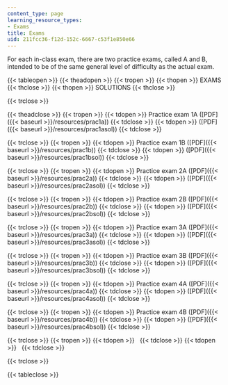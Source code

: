 ```yaml
---
content_type: page
learning_resource_types:
- Exams
title: Exams
uid: 211fcc36-f12d-152c-6667-c53f1e850e66
---
```


For each in-class exam, there are two practice exams, called A and B, intended to be of the same general level of difficulty as the actual exam.

{{< tableopen >}}
{{< theadopen >}}
{{< tropen >}}
{{< thopen >}}
EXAMS
{{< thclose >}}
{{< thopen >}}
SOLUTIONS
{{< thclose >}}

{{< trclose >}}

{{< theadclose >}}
{{< tropen >}}
{{< tdopen >}}
Practice exam 1A ([PDF]({{< baseurl >}}/resources/prac1a))
{{< tdclose >}}
{{< tdopen >}}
([PDF]({{< baseurl >}}/resources/prac1asol))
{{< tdclose >}}

{{< trclose >}}
{{< tropen >}}
{{< tdopen >}}
Practice exam 1B ([PDF]({{< baseurl >}}/resources/prac1b))
{{< tdclose >}}
{{< tdopen >}}
([PDF]({{< baseurl >}}/resources/prac1bsol))
{{< tdclose >}}

{{< trclose >}}
{{< tropen >}}
{{< tdopen >}}
Practice exam 2A ([PDF]({{< baseurl >}}/resources/prac2a))
{{< tdclose >}}
{{< tdopen >}}
([PDF]({{< baseurl >}}/resources/prac2asol))
{{< tdclose >}}

{{< trclose >}}
{{< tropen >}}
{{< tdopen >}}
Practice exam 2B ([PDF]({{< baseurl >}}/resources/prac2b))
{{< tdclose >}}
{{< tdopen >}}
([PDF]({{< baseurl >}}/resources/prac2bsol))
{{< tdclose >}}

{{< trclose >}}
{{< tropen >}}
{{< tdopen >}}
Practice exam 3A ([PDF]({{< baseurl >}}/resources/prac3a))
{{< tdclose >}}
{{< tdopen >}}
([PDF]({{< baseurl >}}/resources/prac3asol))
{{< tdclose >}}

{{< trclose >}}
{{< tropen >}}
{{< tdopen >}}
Practice exam 3B ([PDF]({{< baseurl >}}/resources/prac3b))
{{< tdclose >}}
{{< tdopen >}}
([PDF]({{< baseurl >}}/resources/prac3bsol))
{{< tdclose >}}

{{< trclose >}}
{{< tropen >}}
{{< tdopen >}}
Practice exam 4A ([PDF]({{< baseurl >}}/resources/prac4a))
{{< tdclose >}}
{{< tdopen >}}
([PDF]({{< baseurl >}}/resources/prac4asol))
{{< tdclose >}}

{{< trclose >}}
{{< tropen >}}
{{< tdopen >}}
Practice exam 4B ([PDF]({{< baseurl >}}/resources/prac4b))
{{< tdclose >}}
{{< tdopen >}}
([PDF]({{< baseurl >}}/resources/prac4bsol))
{{< tdclose >}}

{{< trclose >}}
{{< tropen >}}
{{< tdopen >}}
 
{{< tdclose >}}
{{< tdopen >}}
 
{{< tdclose >}}

{{< trclose >}}

{{< tableclose >}}